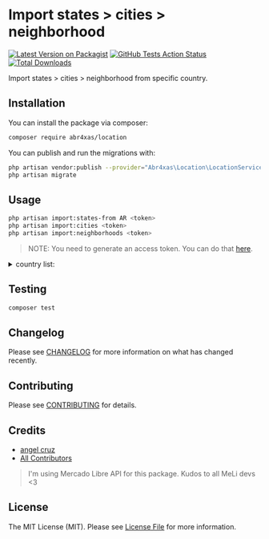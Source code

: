 # Import states > cities > neighborhood

[![Latest Version on Packagist](https://img.shields.io/packagist/v/abr4xas/location.svg?style=flat-square)](https://packagist.org/packages/abr4xas/location)
[![GitHub Tests Action Status](https://github.com/abr4xas/location/workflows/Tests/badge.svg?style=flat-square)](https://github.com/abr4xas/location/actions?query=workflow%3Arun-tests+branch%3Amaster)
[![Total Downloads](https://img.shields.io/packagist/dt/abr4xas/location.svg?style=flat-square)](https://packagist.org/packages/abr4xas/location)


Import states > cities > neighborhood from specific country.


## Installation

You can install the package via composer:

```bash
composer require abr4xas/location
```

You can publish and run the migrations with:

```bash
php artisan vendor:publish --provider="Abr4xas\Location\LocationServiceProvider" --tag="migrations"
php artisan migrate
```
## Usage

``` bash
php artisan import:states-from AR <token>
php artisan import:cities <token>
php artisan import:neighborhoods <token>
```

> NOTE: You need to generate an access token. You can do that <a href="https://meli.tepuilabs.dev/" target="_blank">here</a>.

<details>
    <summary>country list:</summary>

```
country: AR,
name: Argentina,
country: BO,
name: Bolivia,
country: BR,
name: Brasil,
country: CL,
name: Chile,
country: CN,
name: China,
country: CO,
name: Colombia,
country: CR,
name: Costa Rica,
country: CBT,
name: Cross Border Trade,
country: EC,
name: Ecuador,
country: SV,
name: El Salvador,
country: GT,
name: Guatemala,
country: HN,
name: Honduras,
country: MX,
name: Mexico,
country: NI,
name: Nicaragua,
country: PA,
name: Panamá,
country: PY,
name: Paraguay,
country: PE,
name: Peru,
country: PT,
name: Portugal,
country: PR,
name: Puerto Rico,
country: GB,
name: Reino Unido,
country: DO,
name: República Dominicana,
country: UY,
name: Uruguay,
country: VE,
name: Venezuela,
```

</details>



## Testing

``` bash
composer test
```

## Changelog

Please see [CHANGELOG](CHANGELOG.md) for more information on what has changed recently.

## Contributing

Please see [CONTRIBUTING](.github/CONTRIBUTING.md) for details.

## Credits

- [angel cruz](https://github.com/abr4xas)
- [All Contributors](../../contributors)

> I'm using Mercado Libre API for this package. Kudos to all MeLi devs <3

## License

The MIT License (MIT). Please see [License File](LICENSE.md) for more information.
